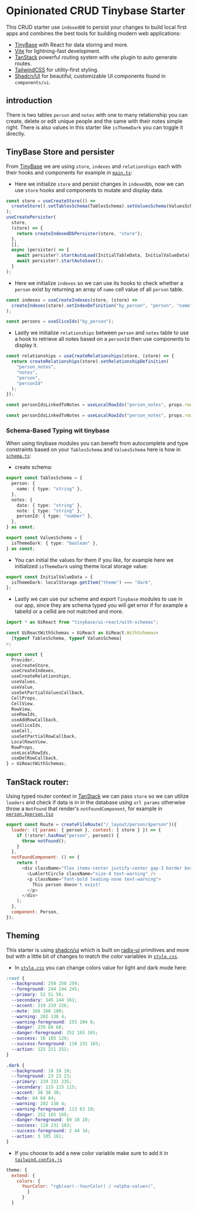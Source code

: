 # Opinionated CRUD Tinybase Starter

This CRUD starter use `indexedDB` to persist your changes to build local first apps and combines the best tools for building modern web applications:

- [TinyBase](https://tinybase.org/) with React for data storing and more.
- [Vite](https://vitejs.dev/) for lightning-fast development.
- [TanStack](https://tanstack.com/router/latest) powerful routing system with vite plugin to auto generate routes.
- [TailwindCSS](https://tailwindcss.com/) for utility-first styling.
- [Shadcn/UI](https://ui.shadcn.com/) for beautiful, customizable UI components found in `components/ui`.

## introduction

There is two tables `person` and `notes` with one to many relationship you can create, delete or edit unique people and the same with their notes simple right. There is also values in this starter like `isThemeDark` you can toggle it directly.

## TinyBase Store and persister

From [TinyBase](https://tinybase.org/) we are using `store`, `indexes` and `relationships` each with their hooks and components for example in [`main.ts`](https://github.com/mouktardev/tinybase-crud-starter/blob/master/src/main.tsx):

- Here we initialize `store` and persist changes in `indexedDb`, now we can use `store` hooks and components to mutate and display data.

```js
const store = useCreateStore(() =>
  createStore().setTablesSchema(TablesSchema).setValuesSchema(ValuesSchema)
);
useCreatePersister(
  store,
  (store) => {
    return createIndexedDbPersister(store, "store");
  },
  [],
  async (persister) => {
    await persister?.startAutoLoad(InitialTableData, InitialValueData);
    await persister?.startAutoSave();
  }
);
```

- Here we initialize `indexes` so we can use its hooks to check
  whether a `person` exist by returning an array of `name` cell value of all `person` table.

```js
const indexes = useCreateIndexes(store, (store) =>
  createIndexes(store).setIndexDefinition("by_person", "person", "name")
);
```

```js
const persons = useSliceIds("by_person");
```

- Lastly we initialize `relationships` between `person` and `notes` table to use a hook to retrieve all notes based on a `personId` then use components to display it.

```js
const relationships = useCreateRelationships(store, (store) => {
  return createRelationships(store).setRelationshipDefinition(
    "person_notes",
    "notes",
    "person",
    "personId"
  );
});
```

```js
const personIdsLinkedToNotes = useLocalRowIds("person_notes", props.rowId);
```

```js
const personIdsLinkedToNotes = useLocalRowIds("person_notes", props.rowId);
```

### Schema-Based Typing wit tinybase

When using tinybase modules you can benefit from autocomplete and type constraints based on your `TablesSchema` and `ValuesSchema` here is how in [`schema.ts`](https://github.com/mouktardev/tinybase-crud-starter/blob/master/src/schema.ts):

- create schema:

```ts
export const TablesSchema = {
  person: {
    name: { type: "string" },
  },
  notes: {
    date: { type: "string" },
    note: { type: "string" },
    personId: { type: "number" },
  },
} as const;

export const ValuesSchema = {
  isThemeDark: { type: "boolean" },
} as const;
```

- You can initial the values for them if you like, for example here we initialized `isThemeDark` using theme local storage value:

```ts
export const InitialValueData = {
  isThemeDark: localStorage.getItem("theme") === "dark",
};
```

- Lastly we can use our scheme and export `Tinybase` modules to use in our app, since they are schema typed you will get error if for example a tabelId or a cellId are not matched and more.

```ts
import * as UiReact from "tinybase/ui-react/with-schemas";

const UiReactWithSchemas = UiReact as UiReact.WithSchemas<
  [typeof TablesSchema, typeof ValuesSchema]
>;

export const {
  Provider,
  useCreateStore,
  useCreateIndexes,
  useCreateRelationships,
  useValues,
  useValue,
  useSetPartialValuesCallback,
  CellProps,
  CellView,
  RowView,
  useRowIds,
  useAddRowCallback,
  useSliceIds,
  useCell,
  useSetPartialRowCallback,
  LocalRowsView,
  RowProps,
  useLocalRowIds,
  useDelRowCallback,
} = UiReactWithSchemas;
```

## TanStack router:

Using typed router context in [TanStack](https://tanstack.com/router/latest) we can pass `store` so we can utilize `loaders` and check if data is in in the database using `url params` otherwise throw a `NotFound` that render's `notFoundComponent`, for example in [`person.$person.tsx`](https://github.com/mouktardev/tinybase-crud-starter/blob/master/src/routes/_layout/person.%24person.tsx)

```js
export const Route = createFileRoute("/_layout/person/$person")({
  loader: ({ params: { person }, context: { store } }) => {
    if (!store?.hasRow("person", person)) {
      throw notFound();
    }
  },
  notFoundComponent: () => {
    return (
      <div className="flex items-center justify-center gap-3 border border-warning bg-warningForeground p-2">
        <LuAlertCircle className="size-4 text-warning" />
        <p className="font-bold leading-none text-warning">
          This person doesn't exist!
        </p>
      </div>
    );
  },
  component: Person,
});
```

## Theming

This starter is using [shadcn/ui](https://ui.shadcn.com/) which is built on [radix-ui](https://www.radix-ui.com/primitives/docs/overview/introduction) primitives and more but with a little bit of changes to match the color variables in [`style.css`](https://github.com/mouktardev/tinybase-crud-starter/blob/master/src/styles.css).

- In [`style.css`](https://github.com/mouktardev/tinybase-crud-starter/blob/master/src/styles.css) you can change colors value for light and dark mode here:

```css
:root {
  --background: 250 250 250;
  --foreground: 244 244 245;
  --primary: 52 51 56;
  --secondary: 145 144 161;
  --accent: 219 219 226;
  --mute: 166 166 180;
  --warning: 202 138 4;
  --warning-foreground: 255 204 0;
  --danger: 239 68 68;
  --danger-foreground: 252 165 165;
  --success: 16 185 129;
  --success-foreground: 110 231 183;
  --action: 125 211 252;
}

.dark {
  --background: 10 10 10;
  --foreground: 23 23 23;
  --primary: 229 231 235;
  --secondary: 115 115 115;
  --accent: 38 38 38;
  --mute: 64 64 64;
  --warning: 202 138 4;
  --warning-foreground: 113 63 18;
  --danger: 252 165 165;
  --danger-foreground: 69 10 10;
  --success: 110 231 183;
  --success-foreground: 2 44 34;
  --action: 3 105 161;
}
```

- If you choose to add a new color variable make sure to add it in [`tailwind.config.js`](https://github.com/mouktardev/tinybase-crud-starter/blob/master/tailwind.config.js)

```js
theme: {
  extend: {
    colors: {
      YourColor: "rgb(var(--YourColor) / <alpha-value>)",
        }
      }
  }
```
